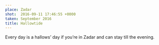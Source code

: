 ```yaml
---
place: Zadar
shot:  2016-09-11 17:46:55 +0000
taken: September 2016
title: Hallowtide
---
```


Every day is a hallows’ day if you’re in Zadar and can stay till the evening.
